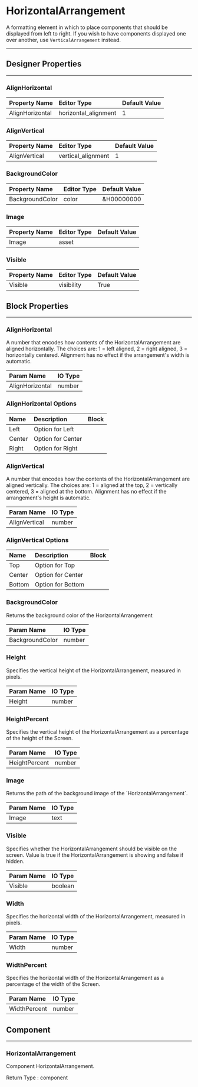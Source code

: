 <!--
  Copyright © 2021-2021 Quantonium, All rights reserved
  Released under the GPL License, Version 3.0
-->

# HorizontalArrangement

A formatting element in which to place components that should be displayed from left to right. If you wish to have components displayed one over another, use `VerticalArrangement` instead.

---

## Designer Properties

---

### AlignHorizontal

| Property Name   | Editor Type          | Default Value |
| :-------------- | :------------------- | :------------ |
| AlignHorizontal | horizontal_alignment | 1             |

### AlignVertical

| Property Name | Editor Type        | Default Value |
| :------------ | :----------------- | :------------ |
| AlignVertical | vertical_alignment | 1             |

### BackgroundColor

| Property Name   | Editor Type | Default Value |
| :-------------- | :---------- | :------------ |
| BackgroundColor | color       | &H00000000    |

### Image

| Property Name | Editor Type | Default Value |
| :------------ | :---------- | :------------ |
| Image         | asset       |               |

### Visible

| Property Name | Editor Type | Default Value |
| :------------ | :---------- | :------------ |
| Visible       | visibility  | True          |

## Block Properties

---

### AlignHorizontal

<div block-type = "component_set_get" component-selector = "HorizontalArrangement" property-selector = "AlignHorizontal" property-type = "get" id = "get-horizontalarrangement-alignhorizontal"></div>

<div block-type = "component_set_get" component-selector = "HorizontalArrangement" property-selector = "AlignHorizontal" property-type = "set" id = "set-horizontalarrangement-alignhorizontal"></div>

A number that encodes how contents of the HorizontalArrangement are aligned horizontally. The choices are: 1 = left aligned, 2 = right aligned, 3 = horizontally centered. Alignment has no effect if the arrangement's width is automatic.

| Param Name      | IO Type                            |
| :-------------- | :--------------------------------- |
| AlignHorizontal | <span class="number">number</span> |

### AlignHorizontal Options

| Name   | Description       | Block                                                                                                                                   |
| :----- | :---------------- | :-------------------------------------------------------------------------------------------------------------------------------------- |
| Left   | Option for Left   | <div block-type = "helper" helper-name = "HorizontalAlignment Left" id = "helper-horizontalarrangement-alignhorizontal-left"></div>     |
| Center | Option for Center | <div block-type = "helper" helper-name = "HorizontalAlignment Center" id = "helper-horizontalarrangement-alignhorizontal-center"></div> |
| Right  | Option for Right  | <div block-type = "helper" helper-name = "HorizontalAlignment Right" id = "helper-horizontalarrangement-alignhorizontal-right"></div>   |

### AlignVertical

<div block-type = "component_set_get" component-selector = "HorizontalArrangement" property-selector = "AlignVertical" property-type = "get" id = "get-horizontalarrangement-alignvertical"></div>

<div block-type = "component_set_get" component-selector = "HorizontalArrangement" property-selector = "AlignVertical" property-type = "set" id = "set-horizontalarrangement-alignvertical"></div>

A number that encodes how the contents of the HorizontalArrangement are aligned vertically. The choices are: 1 = aligned at the top, 2 = vertically centered, 3 = aligned at the bottom. Alignment has no effect if the arrangement's height is automatic.

| Param Name    | IO Type                            |
| :------------ | :--------------------------------- |
| AlignVertical | <span class="number">number</span> |

### AlignVertical Options

| Name   | Description       | Block                                                                                                                               |
| :----- | :---------------- | :---------------------------------------------------------------------------------------------------------------------------------- |
| Top    | Option for Top    | <div block-type = "helper" helper-name = "VerticalAlignment Top" id = "helper-horizontalarrangement-alignvertical-top"></div>       |
| Center | Option for Center | <div block-type = "helper" helper-name = "VerticalAlignment Center" id = "helper-horizontalarrangement-alignvertical-center"></div> |
| Bottom | Option for Bottom | <div block-type = "helper" helper-name = "VerticalAlignment Bottom" id = "helper-horizontalarrangement-alignvertical-bottom"></div> |

### BackgroundColor

<div block-type = "component_set_get" component-selector = "HorizontalArrangement" property-selector = "BackgroundColor" property-type = "get" id = "get-horizontalarrangement-backgroundcolor"></div>

<div block-type = "component_set_get" component-selector = "HorizontalArrangement" property-selector = "BackgroundColor" property-type = "set" id = "set-horizontalarrangement-backgroundcolor"></div>

Returns the background color of the HorizontalArrangement

| Param Name      | IO Type                            |
| :-------------- | :--------------------------------- |
| BackgroundColor | <span class="number">number</span> |

### Height

<div block-type = "component_set_get" component-selector = "HorizontalArrangement" property-selector = "Height" property-type = "get" id = "get-horizontalarrangement-height"></div>

<div block-type = "component_set_get" component-selector = "HorizontalArrangement" property-selector = "Height" property-type = "set" id = "set-horizontalarrangement-height"></div>

Specifies the vertical height of the HorizontalArrangement, measured in pixels.

| Param Name | IO Type                            |
| :--------- | :--------------------------------- |
| Height     | <span class="number">number</span> |

### HeightPercent

<div block-type = "component_set_get" component-selector = "HorizontalArrangement" property-selector = "HeightPercent" property-type = "set" id = "set-horizontalarrangement-heightpercent"></div>

Specifies the vertical height of the HorizontalArrangement as a percentage of the height of the Screen.

| Param Name    | IO Type                            |
| :------------ | :--------------------------------- |
| HeightPercent | <span class="number">number</span> |

### Image

<div block-type = "component_set_get" component-selector = "HorizontalArrangement" property-selector = "Image" property-type = "get" id = "get-horizontalarrangement-image"></div>

<div block-type = "component_set_get" component-selector = "HorizontalArrangement" property-selector = "Image" property-type = "set" id = "set-horizontalarrangement-image"></div>

Returns the path of the background image of the \`HorizontalArrangement\`.

| Param Name | IO Type                        |
| :--------- | :----------------------------- |
| Image      | <span class="text">text</span> |

### Visible

<div block-type = "component_set_get" component-selector = "HorizontalArrangement" property-selector = "Visible" property-type = "get" id = "get-horizontalarrangement-visible"></div>

<div block-type = "component_set_get" component-selector = "HorizontalArrangement" property-selector = "Visible" property-type = "set" id = "set-horizontalarrangement-visible"></div>

Specifies whether the HorizontalArrangement should be visible on the screen. Value is true if the HorizontalArrangement is showing and false if hidden.

| Param Name | IO Type                              |
| :--------- | :----------------------------------- |
| Visible    | <span class="boolean">boolean</span> |

### Width

<div block-type = "component_set_get" component-selector = "HorizontalArrangement" property-selector = "Width" property-type = "get" id = "get-horizontalarrangement-width"></div>

<div block-type = "component_set_get" component-selector = "HorizontalArrangement" property-selector = "Width" property-type = "set" id = "set-horizontalarrangement-width"></div>

Specifies the horizontal width of the HorizontalArrangement, measured in pixels.

| Param Name | IO Type                            |
| :--------- | :--------------------------------- |
| Width      | <span class="number">number</span> |

### WidthPercent

<div block-type = "component_set_get" component-selector = "HorizontalArrangement" property-selector = "WidthPercent" property-type = "set" id = "set-horizontalarrangement-widthpercent"></div>

Specifies the horizontal width of the HorizontalArrangement as a percentage of the width of the Screen.

| Param Name   | IO Type                            |
| :----------- | :--------------------------------- |
| WidthPercent | <span class="number">number</span> |

## Component

---

### HorizontalArrangement

<div block-type = "component_component_block" component-selector = "HorizontalArrangement" id = "component-horizontalarrangement"></div>

Component HorizontalArrangement.

Return Type : <span class="component">component</span>

